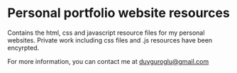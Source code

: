 # Personal portfolio website resources
Contains the html, css and javascript resource files for my personal websites. Private work including css files and .js resources have been encyrpted.

For more information, you can contact me at duyguroglu@gmail.com
